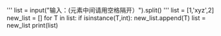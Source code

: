 '''
list = input("输入：(元素中间请用空格隔开）").split()
'''
list = [1,'xyz',2]
new_list = []
for T in list:
    if isinstance(T,int):
        new_list.append(T)
list = new_list
print(list)
